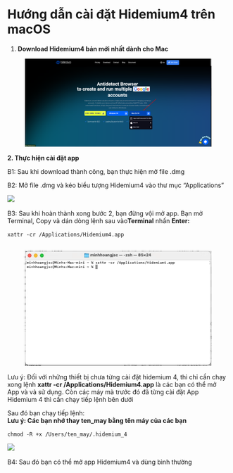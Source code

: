 # Hướng dẫn cài đặt Hidemium4 trên macOS

1. **Download Hidemium4 bản mới nhất dành cho Mac**

<figure><img src="../../.gitbook/assets/image (5) (1) (1).png" alt=""><figcaption></figcaption></figure>

**2. Thực hiện cài đặt app**

B1: Sau khi download thành công, bạn thực hiện mở file .dmg

B2: Mở file .dmg và kéo biểu tượng Hidemium4 vào thư mục “Applications”

![](https://docs.hidemium.io/~gitbook/image?url=https%3A%2F%2F699023340-files.gitbook.io%2F%7E%2Ffiles%2Fv0%2Fb%2Fgitbook-x-prod.appspot.com%2Fo%2Fspaces%252FiEhmc20xmuwcG5ThYMWS%252Fuploads%252FctNkmyb0IXmjhZkFjrYt%252Fimage.png%3Falt%3Dmedia%26token%3D96d04977-f29f-4ed9-bc28-d748b9b63af3\&width=768\&dpr=4\&quality=100\&sign=466e06e5\&sv=1)

B3: Sau khi hoàn thành xong bước 2, bạn đừng vội mở app. Bạn mở Terminal, Copy và dán dòng lệnh sau vào**Terminal** nhấn **Enter:**

```
xattr -cr /Applications/Hidemium4.app


```

<figure><img src="../../.gitbook/assets/image (6) (1) (1).png" alt=""><figcaption></figcaption></figure>



Lưu ý: Đối với những thiết bị chưa từng cài đặt hidemium 4, thì chỉ cần chạy xong lệnh **xattr -cr /Applications/Hidemium4.app** là các bạn có thể mở App và và sử dụng. Còn các máy mà trước đó đã từng cài đặt App Hidemium 4 thì cần chạy tiếp lệnh bên dưới



Sau đó bạn chạy tiếp lệnh:
\
**Lưu ý: Các bạn nhớ thay ten\_may bằng tên máy của các bạn**

```
chmod -R +x /Users/ten_may/.hidemium_4
```

![](http://education.hidemium.io/wp-content/uploads/2024/08/Screenshot_1.png)

B4: Sau đó bạn có thể mở app Hidemium4 và dùng bình thường

